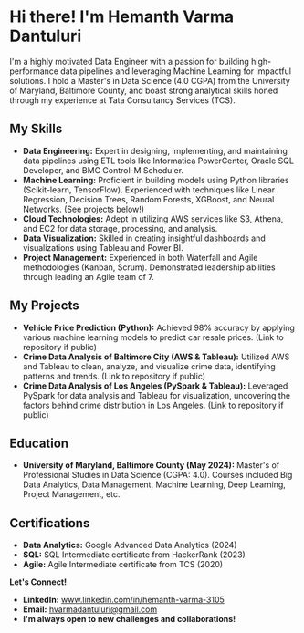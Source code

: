 # Hi there!  I'm Hemanth Varma Dantuluri

I'm a highly motivated Data Engineer with a passion for building high-performance data pipelines and leveraging Machine Learning for impactful solutions. I hold a Master's in Data Science (4.0 CGPA) from the University of Maryland, Baltimore County, and boast strong analytical skills honed through my experience at Tata Consultancy Services (TCS).

## My Skills

- **Data Engineering:** Expert in designing, implementing, and maintaining data pipelines using ETL tools like Informatica PowerCenter, Oracle SQL Developer, and BMC Control-M Scheduler.
- **Machine Learning:** Proficient in building models using Python libraries (Scikit-learn, TensorFlow). Experienced with techniques like Linear Regression, Decision Trees, Random Forests, XGBoost, and Neural Networks. (See projects below!)
- **Cloud Technologies:** Adept in utilizing AWS services like S3, Athena, and EC2 for data storage, processing, and analysis.
- **Data Visualization:** Skilled in creating insightful dashboards and visualizations using Tableau and Power BI.
- **Project Management:** Experienced in both Waterfall and Agile methodologies (Kanban, Scrum). Demonstrated leadership abilities through leading an Agile team of 7.

## My Projects

- **Vehicle Price Prediction (Python):** Achieved 98% accuracy by applying various machine learning models to predict car resale prices. (Link to repository if public)
- **Crime Data Analysis of Baltimore City (AWS & Tableau):** Utilized AWS and Tableau to clean, analyze, and visualize crime data, identifying patterns and trends. (Link to repository if public)
- **Crime Data Analysis of Los Angeles (PySpark & Tableau):** Leveraged PySpark for data analysis and Tableau for visualization, uncovering the factors behind crime distribution in Los Angeles. (Link to repository if public)

## Education
- **University of Maryland, Baltimore County (May 2024):** Master's of Professional Studies in Data Science (CGPA: 4.0). Courses included Big Data Analytics, Data Management, Machine Learning, Deep Learning, Project Management, etc.

## Certifications
- **Data Analytics:** Google Advanced Data Analytics (2024)
- **SQL:** SQL Intermediate certificate from HackerRank (2023)
- **Agile:** Agile Intermediate certificate from TCS (2020)

**Let's Connect!**

- **LinkedIn:** www.linkedin.com/in/hemanth-varma-3105
- **Email:** hvarmadantuluri@gmail.com
- **I'm always open to new challenges and collaborations!**
